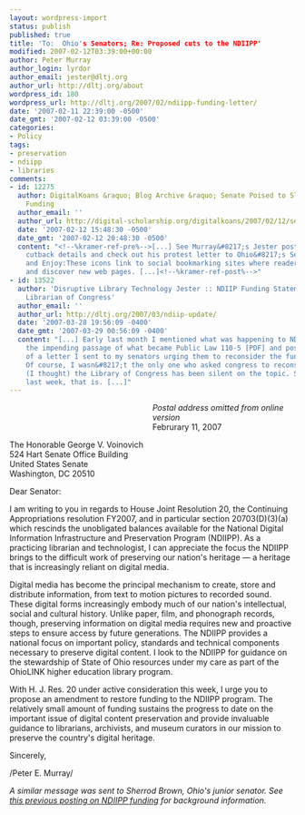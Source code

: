 ```yaml
---
layout: wordpress-import
status: publish
published: true
title: 'To:  Ohio's Senators; Re: Proposed cuts to the NDIIPP'
modified: 2007-02-12T03:39:00+00:00
author: Peter Murray
author_login: lyrdor
author_email: jester@dltj.org
author_url: http://dltj.org/about
wordpress_id: 180
wordpress_url: http://dltj.org/2007/02/ndiipp-funding-letter/
date: '2007-02-11 22:39:00 -0500'
date_gmt: '2007-02-12 03:39:00 -0500'
categories:
- Policy
tags:
- preservation
- ndiipp
- libraries
comments:
- id: 12275
  author: DigitalKoans &raquo; Blog Archive &raquo; Senate Poised to Slash NDIIPP
    Funding
  author_email: ''
  author_url: http://digital-scholarship.org/digitalkoans/2007/02/12/senate-poised-to-slash-ndiipp-funding/
  date: '2007-02-12 15:48:30 -0500'
  date_gmt: '2007-02-12 20:48:30 -0500'
  content: "<!--%kramer-ref-pre%-->[...] See Murray&#8217;s Jester posting for the
    cutback details and check out his protest letter to Ohio&#8217;s Senators. Share
    and Enjoy:These icons link to social bookmarking sites where readers can share
    and discover new web pages. [...]<!--%kramer-ref-post%-->"
- id: 13522
  author: 'Disruptive Library Technology Jester :: NDIIP Funding Statement by the
    Librarian of Congress'
  author_email: ''
  author_url: http://dltj.org/2007/03/ndiip-update/
  date: '2007-03-28 19:56:09 -0400'
  date_gmt: '2007-03-29 00:56:09 -0400'
  content: "[...] Early last month I mentioned what was happening to NDIIP funds with
    the impending passage of what became Public Law 110-5 [PDF] and posted a copy
    of a letter I sent to my senators urging them to reconsider the funding rescission.
    Of course, I wasn&#8217;t the only one who asked congress to reconsider. Strangely
    (I thought) the Library of Congress has been silent on the topic. Silent until
    last week, that is. [...]"
---
```

<div style="margin-left: 50%">
<i>Postal address omitted from online version</i><br />
Februrary 11, 2007
</div>
<p>The Honorable George V. Voinovich<br />
524 Hart Senate Office Building<br />
United States Senate<br />
Washington, DC 20510</p>
<p>Dear Senator:</p>
<p>I am writing to you in regards to House Joint Resolution 20, the Continuing Appropriations resolution FY2007, and in particular section 20703(D)(3)(a) which rescinds the unobligated balances available for the National Digital Information Infrastructure and Preservation Program (NDIIPP).  As a practicing librarian and technologist, I can appreciate the focus the NDIIPP brings to the difficult work of preserving our nation's heritage &mdash; a heritage that is increasingly reliant on digital media.</p>
<p>Digital media has become the principal mechanism to create, store and distribute information, from text to motion pictures to recorded sound. These digital forms increasingly embody much of our nation's intellectual, social and cultural history.  Unlike paper, film, and phonograph records, though, preserving information on digital media requires new and proactive steps to ensure access by future generations.  The NDIIPP provides a national focus on important policy, standards and technical components necessary to preserve digital content.  I look to the NDIIPP for guidance on the stewardship of State of Ohio resources under my care as part of the OhioLINK higher education library program.</p>
<p>With H. J. Res. 20 under active consideration this week, I urge you to propose an amendment to restore funding to the NDIIPP program.  The relatively small amount of funding sustains the progress to date on the important issue of digital content preservation and provide invaluable guidance to librarians, archivists, and museum curators in our mission to preserve the country's digital heritage.</p>
<p>Sincerely,</p>
<p>/Peter E. Murray/</p>
<address>
A similar message was sent to Sherrod Brown, Ohio's junior senator.  See <a href="/article/ndiipp-funding/">this previous posting on NDIIPP funding</a> for background information.<br />
</address>
